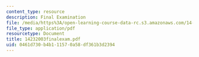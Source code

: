 ```yaml
---
content_type: resource
description: Final Examination
file: /media/https%3A/open-learning-course-data-rc.s3.amazonaws.com/14-23-government-regulation-of-industry-spring-2003/0461d730b4b111570a58df361b3d2394_14232003finalexam.pdf
file_type: application/pdf
resourcetype: Document
title: 14232003finalexam.pdf
uid: 0461d730-b4b1-1157-0a58-df361b3d2394
---
```

